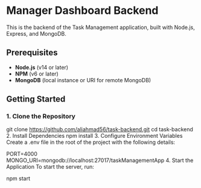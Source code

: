 # Manager Dashboard Backend

This is the backend of the Task Management application, built with Node.js, Express, and MongoDB.

## Prerequisites

- **Node.js** (v14 or later)
- **NPM** (v6 or later)
- **MongoDB** (local instance or URI for remote MongoDB)

## Getting Started

### 1. Clone the Repository

git clone https://github.com/aliahmad56/task-backend.git
cd task-backend 2. Install Dependencies
npm install 3. Configure Environment Variables
Create a .env file in the root of the project with the following details:

PORT=4000
MONGO_URI=mongodb://localhost:27017/taskManagementApp 4. Start the Application
To start the server, run:

npm start
